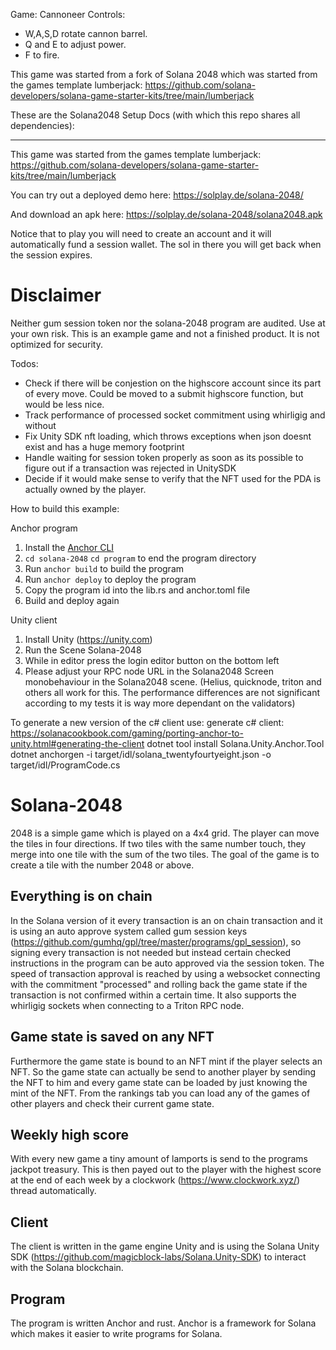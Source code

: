 Game: Cannoneer
Controls: 
- W,A,S,D rotate cannon barrel.
- Q and E to adjust power.
- F to fire.

This game was started from a fork of Solana 2048 which was started from the games template lumberjack: https://github.com/solana-developers/solana-game-starter-kits/tree/main/lumberjack

These are the Solana2048 Setup Docs (with which this repo shares all dependencies):

-----------------------------------------------------------------------------------
This game was started from the games template lumberjack: https://github.com/solana-developers/solana-game-starter-kits/tree/main/lumberjack

You can try out a deployed demo here: https://solplay.de/solana-2048/

And download an apk here: https://solplay.de/solana-2048/solana2048.apk

Notice that to play you will need to create an account and it will automatically fund a session wallet. The sol in there you will get back when the session expires. 

# Disclaimer
Neither gum session token nor the solana-2048 program are audited. Use at your own risk.
This is an example game and not a finished product. It is not optimized for security.

Todos: 
- Check if there will be conjestion on the highscore account since its part of every move. Could be moved to a submit highscore function, but would be less nice. 
- Track performance of processed socket commitment using whirligig and without
- Fix Unity SDK nft loading, which throws exceptions when json doesnt exist and has a huge memory footprint
- Handle waiting for session token properly as soon as its possible to figure out if a transaction was rejected in UnitySDK
- Decide if it would make sense to verify that the NFT used for the PDA is actually owned by the player.


How to build this example:

Anchor program
1. Install the [Anchor CLI](https://project-serum.github.io/anchor/getting-started/installation.html)
2. `cd solana-2048` `cd program` to end the program directory
3. Run `anchor build` to build the program
4. Run `anchor deploy` to deploy the program
5. Copy the program id into the lib.rs and anchor.toml file
6. Build and deploy again

Unity client
1. Install Unity (https://unity.com)
2. Run the Scene Solana-2048
3. While in editor press the login editor button on the bottom left
4. Please adjust your RPC node URL in the Solana2048 Screen monobehaviour in the Solana2048 scene. (Helius, quicknode, triton and others all work for this. The performance differences are not significant according to my tests it is way more dependant on the validators) 

To generate a new version of the c# client use:
generate c# client: 
https://solanacookbook.com/gaming/porting-anchor-to-unity.html#generating-the-client
dotnet tool install Solana.Unity.Anchor.Tool
dotnet anchorgen -i target/idl/solana_twentyfourtyeight.json -o target/idl/ProgramCode.cs

# Solana-2048  

2048 is a simple game which is played on a 4x4 grid. The player can move the tiles in four directions.
If two tiles with the same number touch, they merge into one tile with the sum of the two tiles.
The goal of the game is to create a tile with the number 2048 or above.

## Everything is on chain 
In the Solana version of it every transaction is an on chain transaction and it is using an auto approve system called
gum session keys (https://github.com/gumhq/gpl/tree/master/programs/gpl_session), so signing every transaction is not needed but instead certain checked instructions in the program can be auto approved via the session token.
The speed of transaction approval is reached by using a websocket connecting with the commitment "processed" and rolling back the game state if the transaction is not confirmed within a certain time. It also supports the whirligig sockets when connecting to a Triton RPC node.

## Game state is saved on any NFT 
Furthermore the game state is bound to an NFT mint if the player selects an NFT. 
So the game state can actually be send to another player by sending the NFT to him and every game state can be loaded by just knowing the mint of the NFT.
From the rankings tab you can load any of the games of other players and check their current game state. 

## Weekly high score
With every new game a tiny amount of lamports is send to the programs jackpot treasury. This is then payed out to the player with the highest score at the end of each week by a clockwork (https://www.clockwork.xyz/) thread automatically.

## Client
The client is written in the game engine Unity and is using the Solana Unity SDK (https://github.com/magicblock-labs/Solana.Unity-SDK) to interact with the Solana blockchain.

## Program 
The program is written Anchor and rust. Anchor is a framework for Solana which makes it easier to write programs for Solana.
